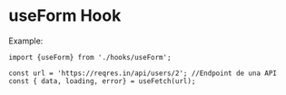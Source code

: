 # useForm Hook

Example:
```
import {useForm} from './hooks/useForm';

const url = 'https://reqres.in/api/users/2'; //Endpoint de una API
const { data, loading, error} = useFetch(url);

```